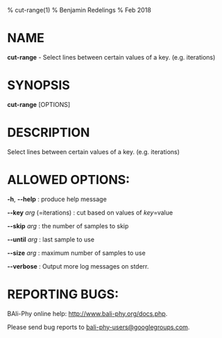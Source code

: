 % cut-range(1)
% Benjamin Redelings
% Feb 2018

# NAME

**cut-range** - Select lines between certain values of a key. (e.g. iterations)

# SYNOPSIS

**cut-range** [OPTIONS]

# DESCRIPTION

Select lines between certain values of a key. (e.g. iterations)

# ALLOWED OPTIONS:
**-h**, **--help**
: produce help message

**--key** _arg_ (=iterations)
: cut based on values of _key_=value

**--skip** _arg_
: the number of samples to skip

**--until** _arg_
: last sample to use

**--size** _arg_
: maximum number of samples to use

**--verbose**
: Output more log messages on stderr.


# REPORTING BUGS:
 BAli-Phy online help: <http://www.bali-phy.org/docs.php>.

Please send bug reports to <bali-phy-users@googlegroups.com>.

